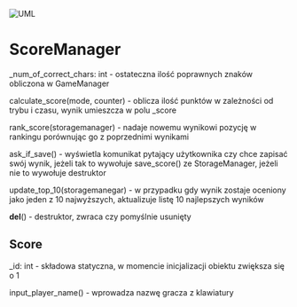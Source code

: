 ![UML](img/ScoreManager.jpg)

# ScoreManager

 
_num_of_correct_chars: int - ostateczna ilość poprawnych znaków obliczona w GameManager

calculate_score(mode, counter) - oblicza ilość punktów w zależności od trybu i czasu, wynik umieszcza w polu _score

rank_score(storagemanager) - nadaje nowemu wynikowi pozycję w rankingu porównując go z poprzednimi wynikami

ask_if_save() - wyświetla komunikat pytający użytkownika czy chce zapisać swój wynik, jeżeli tak to wywołuje save_score() ze StorageManager, jeżeli nie to wywołuje destruktor

update_top_10(storagemanegar) - w przypadku gdy wynik zostaje oceniony jako jeden z 10 najwyższych, aktualizuje listę 10 najlepszych wyników

__del__() - destruktor, zwraca czy pomyślnie usunięty

## Score
_id: int - składowa statyczna, w momencie inicjalizacji obiektu zwiększa się o 1

input_player_name() - wprowadza nazwę gracza z klawiatury